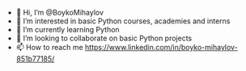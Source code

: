 - 👋 Hi, I’m @BoykoMihaylov
- 👀 I’m interested in basic Python courses, academies and interns
- 🌱 I’m currently learning Python
- 💞️ I’m looking to collaborate on basic Python projects
- 📫 How to reach me https://www.linkedin.com/in/boyko-mihaylov-851b77185/

<!---
BoykoMihaylov/BoykoMihaylov is a ✨ special ✨ repository because its `README.md` (this file) appears on your GitHub profile.
You can click the Preview link to take a look at your changes.
--->
